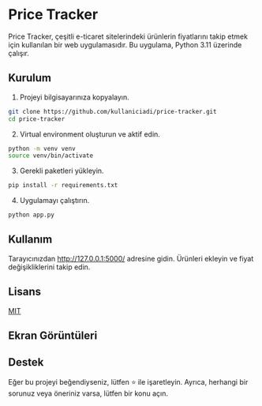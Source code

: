 # Price Tracker

Price Tracker, çeşitli e-ticaret sitelerindeki ürünlerin fiyatlarını takip etmek için kullanılan bir web uygulamasıdır. Bu uygulama, Python 3.11 üzerinde çalışır.

## Kurulum

1. Projeyi bilgisayarınıza kopyalayın.

```bash
git clone https://github.com/kullaniciadi/price-tracker.git
cd price-tracker
```

2. Virtual environment oluşturun ve aktif edin.

```bash
python -m venv venv
source venv/bin/activate
``` 

3. Gerekli paketleri yükleyin.

```bash
pip install -r requirements.txt
```

4. Uygulamayı çalıştırın.

```bash
python app.py
```

## Kullanım
Tarayıcınızdan http://127.0.0.1:5000/ adresine gidin.
Ürünleri ekleyin ve fiyat değişikliklerini takip edin.

## Lisans
[MIT](https://choosealicense.com/licenses/mit/)

## Ekran Görüntüleri

## Destek
Eğer bu projeyi beğendiyseniz, lütfen ⭐️ ile işaretleyin. Ayrıca, herhangi bir sorunuz veya öneriniz varsa, lütfen bir konu açın.

